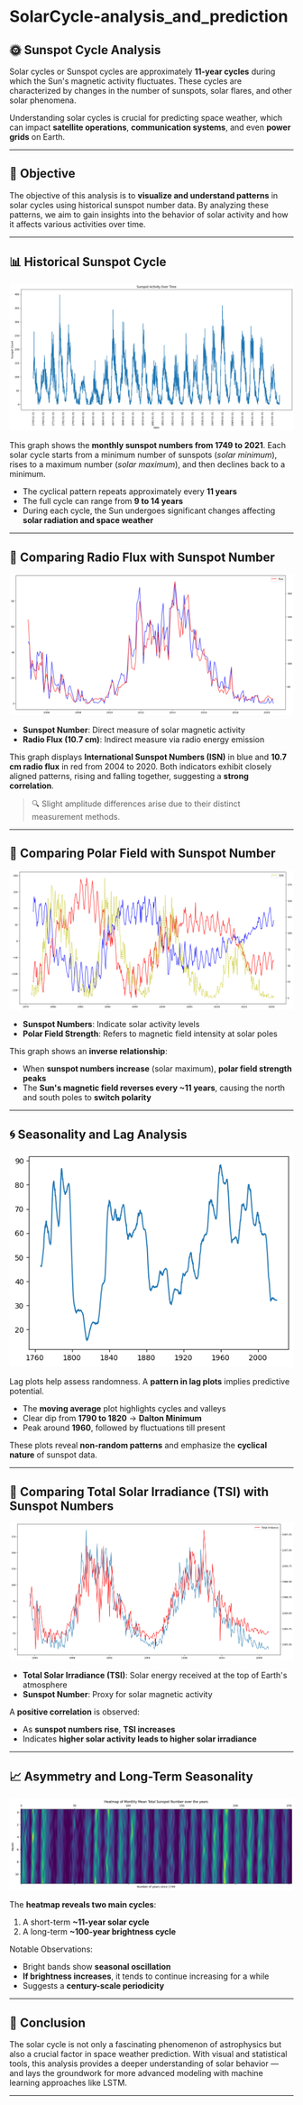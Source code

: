# SolarCycle-analysis_and_prediction

## 🌞 Sunspot Cycle Analysis

Solar cycles or Sunspot cycles are approximately **11-year cycles** during which the Sun's magnetic activity fluctuates. These cycles are characterized by changes in the number of sunspots, solar flares, and other solar phenomena.

Understanding solar cycles is crucial for predicting space weather, which can impact **satellite operations**, **communication systems**, and even **power grids** on Earth.

---

## 🎯 Objective

The objective of this analysis is to **visualize and understand patterns** in solar cycles using historical sunspot number data. By analyzing these patterns, we aim to gain insights into the behavior of solar activity and how it affects various activities over time.

---

## 📊 Historical Sunspot Cycle

![Sunspot Cycle Over Time](image1.png)

This graph shows the **monthly sunspot numbers from 1749 to 2021**. Each solar cycle starts from a minimum number of sunspots (*solar minimum*), rises to a maximum number (*solar maximum*), and then declines back to a minimum.

- The cyclical pattern repeats approximately every **11 years**
- The full cycle can range from **9 to 14 years**
- During each cycle, the Sun undergoes significant changes affecting **solar radiation and space weather**

---

## 🔁 Comparing Radio Flux with Sunspot Number

![Sunspot vs Radio Flux](image2.png)

- **Sunspot Number**: Direct measure of solar magnetic activity  
- **Radio Flux (10.7 cm)**: Indirect measure via radio energy emission

This graph displays **International Sunspot Numbers (ISN)** in blue and **10.7 cm radio flux** in red from 2004 to 2020. Both indicators exhibit closely aligned patterns, rising and falling together, suggesting a **strong correlation**.

> 🔍 Slight amplitude differences arise due to their distinct measurement methods.

---

## 🧲 Comparing Polar Field with Sunspot Number

![Polar Field vs Sunspot](image3.png)

- **Sunspot Numbers**: Indicate solar activity levels  
- **Polar Field Strength**: Refers to magnetic field intensity at solar poles

This graph shows an **inverse relationship**:
- When **sunspot numbers increase** (solar maximum), **polar field strength peaks**
- The **Sun's magnetic field reverses every ~11 years**, causing the north and south poles to **switch polarity**

---

## 🌀 Seasonality and Lag Analysis

![Lag & Seasonality](image4.png)

Lag plots help assess randomness. A **pattern in lag plots** implies predictive potential.

- The **moving average** plot highlights cycles and valleys
- Clear dip from **1790 to 1820** → **Dalton Minimum**
- Peak around **1960**, followed by fluctuations till present

These plots reveal **non-random patterns** and emphasize the **cyclical nature** of sunspot data.

---

## 🔆 Comparing Total Solar Irradiance (TSI) with Sunspot Numbers

![TSI vs Sunspot](image5.png)

- **Total Solar Irradiance (TSI)**: Solar energy received at the top of Earth's atmosphere
- **Sunspot Number**: Proxy for solar magnetic activity

A **positive correlation** is observed:
- As **sunspot numbers rise**, **TSI increases**
- Indicates **higher solar activity leads to higher solar irradiance**

---

## 📈 Asymmetry and Long-Term Seasonality

![Asymmetry Heatmap](image6.png)

The **heatmap reveals two main cycles**:
1. A short-term **~11-year solar cycle**
2. A long-term **~100-year brightness cycle**

Notable Observations:
- Bright bands show **seasonal oscillation**
- **If brightness increases**, it tends to continue increasing for a while
- Suggests a **century-scale periodicity**

---

## 📌 Conclusion

The solar cycle is not only a fascinating phenomenon of astrophysics but also a crucial factor in space weather prediction. With visual and statistical tools, this analysis provides a deeper understanding of solar behavior — and lays the groundwork for more advanced modeling with machine learning approaches like LSTM.

---

